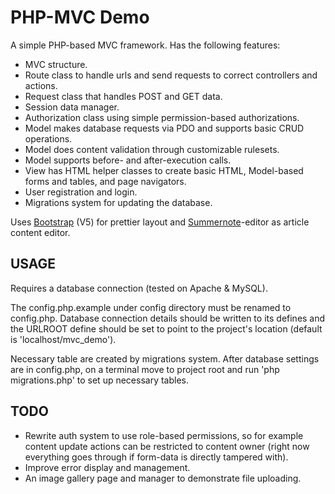 # PHP-MVC Demo

A simple PHP-based MVC framework. Has the following features:
* MVC structure.
* Route class to handle urls and send requests to correct controllers and actions.
* Request class that handles POST and GET data.
* Session data manager.
* Authorization class using simple permission-based authorizations.
* Model makes database requests via PDO and supports basic CRUD operations.
* Model does content validation through customizable rulesets.
* Model supports before- and after-execution calls.
* View has HTML helper classes to create basic HTML, Model-based forms and tables, and page navigators.
* User registration and login.
* Migrations system for updating the database.

Uses [Bootstrap](https://getbootstrap.com/) (V5) for prettier layout and [Summernote](https://summernote.org/)-editor as article content editor.

## USAGE

Requires a database connection (tested on Apache & MySQL).

The config.php.example under config directory must be renamed to config.php. Database connection details should be written to its defines and the URLROOT define should be set to point to the project's location (default is 'localhost/mvc_demo').

Necessary table are created by migrations system. After database settings are in config.php, on a terminal move to project root and run 'php migrations.php' to set up necessary tables.

## TODO

* Rewrite auth system to use role-based permissions, so for example content update actions can be restricted to content owner (right now everything goes through if form-data is directly tampered with).
* Improve error display and management.
* An image gallery page and manager to demonstrate file uploading.